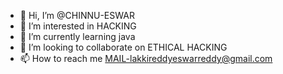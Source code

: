 - 👋 Hi, I’m @CHINNU-ESWAR
- 👀 I’m interested in HACKING
- 🌱 I’m currently learning java
- 💞️ I’m looking to collaborate on ETHICAL HACKING
- 📫 How to reach me MAIL-lakkireddyeswarreddy@gmail.com

<!---
CHINNU-ESWAR/CHINNU-ESWAR is a ✨ special ✨ repository because its `README.md` (this file) appears on your GitHub profile.
You can click the Preview link to take a look at your changes.
--->
